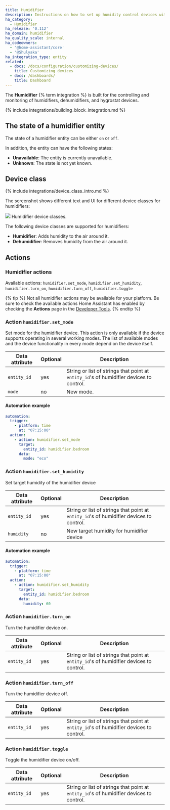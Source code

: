```yaml
---
title: Humidifier
description: Instructions on how to set up humidity control devices within Home Assistant.
ha_category:
  - Humidifier
ha_release: '0.112'
ha_domain: humidifier
ha_quality_scale: internal
ha_codeowners:
  - '@home-assistant/core'
  - '@Shulyaka'
ha_integration_type: entity
related:
  - docs: /docs/configuration/customizing-devices/
    title: Customizing devices
  - docs: /dashboards/
    title: Dashboard
---
```


The **Humidifier** {% term integration %} is built for the controlling and monitoring of humidifiers, dehumidifiers, and hygrostat devices.

{% include integrations/building_block_integration.md %}

## The state of a humidifier entity

The state of a humidifier entity can be either `on` or `off`.

In addition, the entity can have the following states:

- **Unavailable**: The entity is currently unavailable.
- **Unknown**: The state is not yet known.

## Device class

{% include integrations/device_class_intro.md %}

The screenshot shows different text and UI for different device classes for humidifiers:

<p class='img'>
<img src='/images/screenshots/humidifier_device_class.png' />
Humidifier device classes.
</p>

The following device classes are supported for humidifiers:

- **Humidifier**: Adds humidity to the air around it.
- **Dehumidifier**: Removes humidity from the air around it.

## Actions

### Humidifier actions

Available actions: `humidifier.set_mode`, `humidifier.set_humidity`, `humidifier.turn_on`, `humidifier.turn_off`, `humidifier.toggle`

{% tip %}
Not all humidifier actions may be available for your platform. Be sure to check the available actions Home Assistant has enabled by checking the **Actions** page in the [Developer Tools](/docs/tools/dev-tools/).
{% endtip %}

### Action `humidifier.set_mode`

Set mode for the humidifier device. This action is only available if the device supports operating in several working modes. The list of available modes and the device functionality in every mode depend on the device itself.

| Data attribute | Optional | Description |
| ---------------------- | -------- | ----------- |
| `entity_id` | yes | String or list of strings that point at `entity_id`'s of humidifier devices to control.
| `mode` | no  | New mode.

#### Automation example

```yaml
automation:
  trigger:
    - platform: time
      at: "07:15:00"
  action:
    - action: humidifier.set_mode
      target:
        entity_id: humidifier.bedroom
      data:
        mode: "eco"
```

### Action `humidifier.set_humidity`

Set target humidity of the humidifier device

| Data attribute | Optional | Description |
| ---------------------- | -------- | ----------- |
| `entity_id` | yes | String or list of strings that point at `entity_id`'s of humidifier devices to control.
| `humidity` | no  | New target humidity for humidifier device

#### Automation example

```yaml
automation:
  trigger:
    - platform: time
      at: "07:15:00"
  action:
    - action: humidifier.set_humidity
      target:
        entity_id: humidifier.bedroom
      data:
        humidity: 60
```

### Action `humidifier.turn_on`

Turn the humidifier device on.

| Data attribute | Optional | Description |
| ---------------------- | -------- | ----------- |
| `entity_id` | yes | String or list of strings that point at `entity_id`'s of humidifier devices to control.

### Action `humidifier.turn_off`

Turn the humidifier device off.

| Data attribute | Optional | Description |
| ---------------------- | -------- | ----------- |
| `entity_id` | yes | String or list of strings that point at `entity_id`'s of humidifier devices to control.

### Action `humidifier.toggle`

Toggle the humidifier device on/off.

| Data attribute | Optional | Description |
| ---------------------- | -------- | ----------- |
| `entity_id` | yes | String or list of strings that point at `entity_id`'s of humidifier devices to control.
